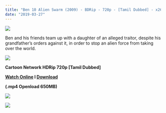 ```yaml
---
title: "Ben 10 Alien Swarm (2009) - BDRip - 720p - [Tamil Dubbed] - x264 - 650MB"
date: "2019-03-27"
---
```


[![](https://3.bp.blogspot.com/-zJtAJ2THkAs/XJr8Cfve3nI/AAAAAAAAAVM/ag2sHSlfD8E1J_mg7R-E0szQhKdArE2KACLcBGAs/s640/maxresdefault{ef10caf61486310a8a3b16273f71b4c0877c64678ebf3a2890fcc81ce1775344}2B{ef10caf61486310a8a3b16273f71b4c0877c64678ebf3a2890fcc81ce1775344}25281{ef10caf61486310a8a3b16273f71b4c0877c64678ebf3a2890fcc81ce1775344}2529.jpg)](https://3.bp.blogspot.com/-zJtAJ2THkAs/XJr8Cfve3nI/AAAAAAAAAVM/ag2sHSlfD8E1J_mg7R-E0szQhKdArE2KACLcBGAs/s1600/maxresdefault{ef10caf61486310a8a3b16273f71b4c0877c64678ebf3a2890fcc81ce1775344}2B{ef10caf61486310a8a3b16273f71b4c0877c64678ebf3a2890fcc81ce1775344}25281{ef10caf61486310a8a3b16273f71b4c0877c64678ebf3a2890fcc81ce1775344}2529.jpg)

Ben and his friends team up with a daughter of an alleged traitor, despite his grandfather’s orders against it, in order to stop an alien force from taking over the world.

[![](https://2.bp.blogspot.com/-fai1ZuUwnbA/XIjy2aT4irI/AAAAAAAAANw/WFW0YRK47_8GLAt3pPBSzBk0GJA6Mk5fgCPcBGAYYCw/s1600/torrborder.gif)](https://2.bp.blogspot.com/-fai1ZuUwnbA/XIjy2aT4irI/AAAAAAAAANw/WFW0YRK47_8GLAt3pPBSzBk0GJA6Mk5fgCPcBGAYYCw/s1600/torrborder.gif)

**Cartoon Network HDRip 720p \[Tamil Dubbed\]**

**[Watch Online](https://toonnetworktamilvideos.blogspot.com/p/ben-10-alien-swarm-2009.html) I [Download](https://openload.co/embed/lL2AHmj5_rk/)**

**(.mp4 Openload 650MB)**

[![](https://2.bp.blogspot.com/-fai1ZuUwnbA/XIjy2aT4irI/AAAAAAAAANw/WFW0YRK47_8GLAt3pPBSzBk0GJA6Mk5fgCPcBGAYYCw/s1600/torrborder.gif)](https://2.bp.blogspot.com/-fai1ZuUwnbA/XIjy2aT4irI/AAAAAAAAANw/WFW0YRK47_8GLAt3pPBSzBk0GJA6Mk5fgCPcBGAYYCw/s1600/torrborder.gif)

![](https://thumb.oloadcdn.net/splash/lL2AHmj5_rk/8JvPRUIIixI.jpg)
